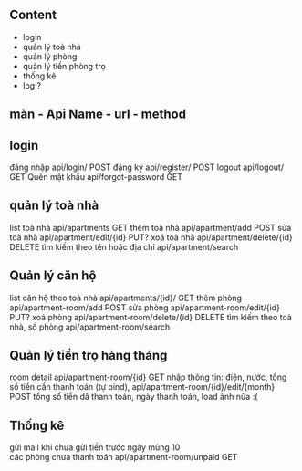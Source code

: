 ## Content
- login
- quản lý toà nhà
- quản lý phòng
- quản lý tiền phòng trọ 
- thống kê
- log ?

## màn	- Api Name - 	url	 - method
## login	
  đăng nhập	api/login/	POST
	đăng ký	api/register/	POST
	logout	api/logout/	GET
	Quên mật khẩu	api/forgot-password	GET
			
## quản lý toà nhà	
  list toà nhà	api/apartments	GET
	thêm toà nhà	api/apartment/add	POST
	sửa toà nhà	api/apartment/edit/{id}	PUT?
	xoá toà nhà	api/apartment/delete/{id}	DELETE
	tìm kiếm theo tên hoặc địa chỉ	api/apartment/search	
			
## Quản lý căn hộ	
  list căn hộ theo toà nhà	api/apartments/{id}/	GET
	thêm phòng	api/apartment-room/add	POST
	sửa phòng	api/apartment-room/edit/{id}	PUT?
	xoá phòng	api/apartment-room/delete/{id}	DELETE
	tìm kiếm theo toà nhà, số phòng	api/apartment-room/search	
			
## Quản lý tiền trọ hàng tháng	
  room detail	api/apartment-room/{id}	GET
	nhập thông tin: điện, nước, tổng số tiền cần thanh toán (tự bind), 	api/apartment-room/{id}/edit/{month}	POST
	tổng số tiền dã thanh toán, ngày thanh toán, load ảnh nữa :(		
			
## Thống kê	
  gửi mail khi chưa gửi tiền trước ngày mùng 10		
	các phòng chưa thanh toán	api/apartment-room/unpaid	GET


